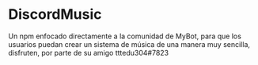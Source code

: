 # DiscordMusic

Un npm enfocado directamente a la comunidad de MyBot, para que los usuarios puedan crear un sistema de música de una manera muy sencilla, disfruten, por parte de su amigo tttedu304#7823
